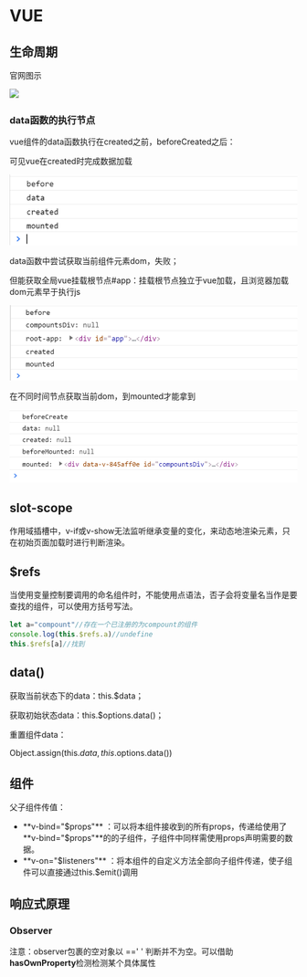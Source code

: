 # VUE

## 生命周期

官网图示

<img src='https://cn.vuejs.org/images/lifecycle.png' width='60%'/>

### data函数的执行节点

vue组件的data函数执行在created之前，beforeCreated之后：

可见vue在created时完成数据加载

![js-1.1 2021-07-17](https://github.com/For-JHao/For-JHao.github.io/blob/main/myNote/note/learningNotes/img/js/1.1%202021-07-17.png?raw=true)

data函数中尝试获取当前组件元素dom，失败；

但能获取全局vue挂载根节点#app：挂载根节点独立于vue加载，且浏览器加载dom元素早于执行js

![js-1.2 2021-07-17](https://github.com/For-JHao/For-JHao.github.io/blob/main/myNote/note/learningNotes/img/js/1.2%202021-07-17.png?raw=true)

在不同时间节点获取当前dom，到mounted才能拿到

![1.3](https://github.com/For-JHao/For-JHao.github.io/blob/main/myNote/note/learningNotes/img/js/1.3%202021-07-17.png?raw=true)



## slot-scope

作用域插槽中，v-if或v-show无法监听继承变量的变化，来动态地渲染元素，只在初始页面加载时进行判断渲染。





## $refs

当使用变量控制要调用的命名组件时，不能使用点语法，否子会将变量名当作是要查找的组件，可以使用方括号写法。

```javascript
let a="compount"//存在一个已注册的为compount的组件
console.log(this.$refs.a)//undefine
this.$refs[a]//找到
```



## data()

获取当前状态下的data：this.$data；

获取初始状态data：this.$options.data()；



重置组件data：

Object.assign(this.$data, this.$options.data())



## 组件

父子组件传值：

- **v-bind="$props"** ：可以将本组件接收到的所有props，传递给使用了**v-bind="$props"**的的子组件，子组件中同样需使用props声明需要的数据。
- **v-on="$listeners"** ：将本组件的自定义方法全部向子组件传递，使子组件可以直接通过this.$emit()调用



## 响应式原理

### Observer

注意：observer包裹的空对象以 =='  ' 判断并不为空。可以借助**hasOwnProperty**检测检测某个具体属性
